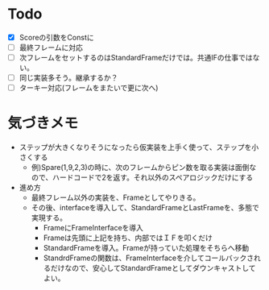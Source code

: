 # Todo
- [x] Scoreの引数をConstに
- [ ] 最終フレームに対応
- [ ] 次フレームをセットするのはStandardFrameだけでは。共通IFの仕事ではない。
- [ ] 同じ実装多そう。継承するか？
- [ ] ターキー対応(フレームをまたいで更に次へ)
 
# 気づきメモ
- ステップが大きくなりそうになったら仮実装を上手く使って、ステップを小さくする
  - 例)Spare(1,9,2,3)の時に、次のフレームからピン数を取る実装は面倒なので、ハードコードで2を返す。それ以外のスペアロジックだけにする
- 進め方
  - 最終フレーム以外の実装を、Frameとしてやりきる。
  - その後、interfaceを導入して、StandardFrameとLastFrameを、多態で実現する。
    - FrameにFrameInterfaceを導入
    - Frameは先頭に上記を持ち、内部ではＩＦを叩くだけ
    - StandardFrameを導入。Frameが持っていた処理をそちらへ移動
    - StandrdFrameの関数は、FrameInterfaceを介してコールバックされるだけなので、安心してStandardFrameとしてダウンキャストしてよい。